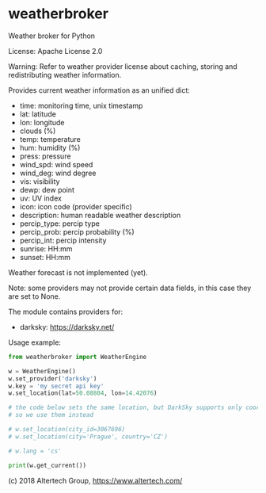 # weatherbroker
Weather broker for Python

License: Apache License 2.0

Warning: Refer to weather provider license about caching, storing and
redistributing weather information.

Provides current weather information as an unified dict:

* time: monitoring time, unix timestamp
* lat: latitude
* lon: longitude
* clouds (%)
* temp: temperature
* hum: humidity (%)
* press: pressure
* wind_spd: wind speed
* wind_deg: wind degree
* vis: visibility
* dewp: dew point
* uv: UV index
* icon: icon code (provider specific)
* description: human readable weather description
* percip_type: percip type
* percip_prob: percip probability (%)
* percip_int: percip intensity
* sunrise: HH:mm
* sunset: HH:mm

Weather forecast is not implemented (yet).

Note: some providers may not provide certain data fields, in this case they are
set to None.

The module contains providers for:

 * darksky: https://darksky.net/
 
Usage example:
 
```python
from weatherbroker import WeatherEngine

w = WeatherEngine()
w.set_provider('darksky')
w.key = 'my secret api key'
w.set_location(lat=50.08804, lon=14.42076)

# the code below sets the same location, but DarkSky supports only coordinates,
# so we use them instead

# w.set_location(city_id=3067696)
# w.set_location(city='Prague', country='CZ')

# w.lang = 'cs'

print(w.get_current())
```

(c) 2018 Altertech Group, https://www.altertech.com/
